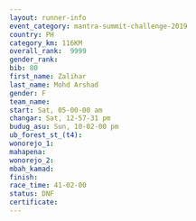 ```yaml
---
layout: runner-info 
event_category: mantra-summit-challenge-2019 
country: PH
category_km: 116KM
overall_rank:  9999
gender_rank: 
bib: 80
first_name: Zalihar
last_name: Mohd Arshad
gender: F
team_name: 
start: Sat, 05-00-00 am
changar: Sat, 12-57-31 pm
budug_asu: Sun, 10-02-00 pm
ub_forest_st_(t4): 
wonorejo_1: 
mahapena: 
wonorejo_2: 
mbah_kamad: 
finish: 
race_time: 41-02-00
status: DNF
certificate: 
---
```

